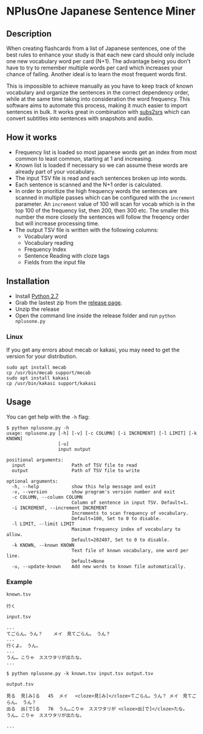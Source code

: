 # NPlusOne Japanese Sentence Miner

## Description

When creating flashcards from a list of Japanese sentences, one of the best rules to enhance your study is that each new card should only include one new vocabulary word per card (N+1). The advantage being you don't have to try to remember multiple words per card which increases your chance of failing. Another ideal is to learn the most frequent words first.

This is impossible to achieve manually as you have to keep track of known vocabulary and organize the sentences in the correct dependency order, while at the same time taking into consideration the word frequency. This software aims to automate this process, making it much easier to import sentences in bulk. It works great in combination with [subs2srs](http://subs2srs.sourceforge.net/) which can convert subtitles into sentences with snapshots and audio.

## How it works

- Frequency list is loaded so most japanese words get an index from most common to least common, starting at 1 and increasing.
- Known list is loaded if necessary so we can assume these words are already part of your vocabulary.
- The input TSV file is read and each sentences broken up into words.
- Each sentence is scanned and the N+1 order is calculated.
- In order to prioritize the high frequency words the sentences are scanned in multiple passes which can be configured with the `increment` parameter. An `increment` value of 100 will scan for vocab which is in the top 100 of the frequency list, then 200, then 300 etc. The smaller this number the more closely the sentences will follow the freqency order but will increase processing time.
- The output TSV file is written with the following columns:
    - Vocabulary word
    - Vocabulary reading
    - Frequency Index
    - Sentence Reading with cloze tags
    - Fields from the input file


## Installation

- Install [Python 2.7](https://www.python.org/downloads/release/python-2713/)
- Grab the lastest zip from the [release page](https://github.com/dlip/nplusone/releases).
- Unzip the release
- Open the command line inside the release folder and run `python nplusone.py`

### Linux

If you get any errors about mecab or kakasi, you may need to get the version for your distribution.

```
sudo apt install mecab
cp /usr/bin/mecab support/mecab
sudo apt install kakasi
cp /usr/bin/kakasi support/kakasi
```

## Usage

You can get help with the `-h` flag:

```
$ python nplusone.py -h
usage: nplusone.py [-h] [-v] [-c COLUMN] [-i INCREMENT] [-l LIMIT] [-k KNOWN]
                   [-u]
                   input output

positional arguments:
  input                 Path of TSV file to read
  output                Path of TSV file to write

optional arguments:
  -h, --help            show this help message and exit
  -v, --version         show program's version number and exit
  -c COLUMN, --column COLUMN
                        Column of sentence in input TSV. Default=1.
  -i INCREMENT, --increment INCREMENT
                        Increments to scan frequency of vocabulary.
                        Default=100, Set to 0 to disable.
  -l LIMIT, --limit LIMIT
                        Maximum frequency index of vocabulary to allow.
                        Default=202407, Set to 0 to disable.
  -k KNOWN, --known KNOWN
                        Text file of known vocabulary, one word per line.
                        Default=None
  -u, --update-known    Add new words to known file automatically.
  ```

### Example

`known.tsv`
```
行く
```

`input.tsv`
```
...
てごらん。うん？	メイ　見てごらん。 うん？
...
行くよ。 うん。
...
うん… こりゃ　ススワタリが出たな。
...
```

```
$ python nplusone.py -k known.tsv input.tsv output.tsv
```

`output.tsv`
```
見る	見[み]る	45	メイ　 <cloze>見[み]</cloze>てごらん。うん？	メイ　見てごらん。 うん？
出る	出[で]る	76	うん…こりゃ　ススワタリが <cloze>出[で]</cloze>たな。	うん… こりゃ　ススワタリが出たな。

...
```